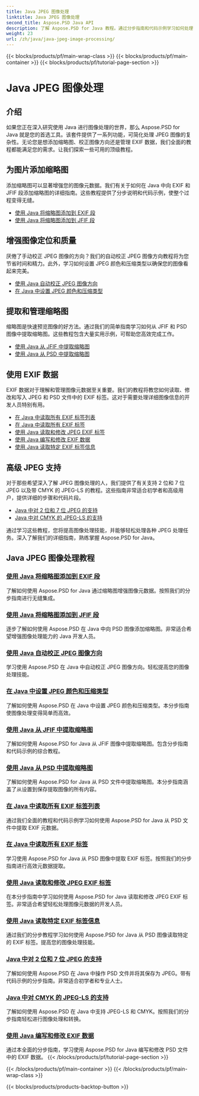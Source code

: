 ```yaml
---
title: Java JPEG 图像处理
linktitle: Java JPEG 图像处理
second_title: Aspose.PSD Java API
description: 了解 Aspose.PSD for Java 教程。通过分步指南和代码示例学习如何处理 EXIF、JFIF、JPEG 处理等。
weight: 23
url: /zh/java/java-jpeg-image-processing/
---
```


{{< blocks/products/pf/main-wrap-class >}}
{{< blocks/products/pf/main-container >}}
{{< blocks/products/pf/tutorial-page-section >}}

# Java JPEG 图像处理


## 介绍

如果您正在深入研究使用 Java 进行图像处理的世界，那么 Aspose.PSD for Java 就是您的首选工具。该套件提供了一系列功能，可简化处理 JPEG 图像的复杂性。无论您是想添加缩略图、校正图像方向还是管理 EXIF 数据，我们全面的教程都能满足您的需求。让我们探索一些可用的顶级教程。

## 为图片添加缩略图

添加缩略图可以显著增强您的图像元数据。我们有关于如何在 Java 中向 EXIF 和 JFIF 段添加缩略图的详细指南。这些教程提供了分步说明和代码示例，使整个过程变得无缝。

- [使用 Java 将缩略图添加到 EXIF 段](./add-thumbnail-to-exif-segment-java/)
- [使用 Java 将缩略图添加到 JFIF 段](./add-thumbnail-to-jfif-segment-java/)

## 增强图像定位和质量

厌倦了手动校正 JPEG 图像的方向？我们的自动校正 JPEG 图像方向教程将为您节省时间和精力。此外，学习如何设置 JPEG 颜色和压缩类型以确保您的图像看起来完美。

- [使用 Java 自动校正 JPEG 图像方向](./auto-correct-jpeg-image-orientation-java/)
- [在 Java 中设置 JPEG 颜色和压缩类型](./set-jpeg-color-compression-type-java/)

## 提取和管理缩略图

缩略图是快速预览图像的好方法。通过我们的简单指南学习如何从 JFIF 和 PSD 图像中提取缩略图。这些教程包含大量实用示例，可帮助您高效完成工作。

- [使用 Java 从 JFIF 中提取缩略图](./extract-thumbnail-from-jfif-java/)
- [使用 Java 从 PSD 中提取缩略图](./extract-thumbnail-from-psd-java/)

## 使用 EXIF 数据

EXIF 数据对于理解和管理图像元数据至关重要。我们的教程将教您如何读取、修改和写入 JPEG 和 PSD 文件中的 EXIF 标签。这对于需要处理详细图像信息的开发人员特别有用。

- [在 Java 中读取所有 EXIF 标签列表](./read-all-exif-tag-list-java/)
- [在 Java 中读取所有 EXIF 标签](./read-all-exif-tags-java/)
- [使用 Java 读取和修改 JPEG EXIF 标签](./read-modify-jpeg-exif-tags-java/)
- [使用 Java 编写和修改 EXIF 数据](./write-modify-exif-data-java/)
- [使用 Java 读取特定 EXIF 标签信息](./read-specific-exif-tags-info-java/)

## 高级 JPEG 支持

对于那些希望深入了解 JPEG 图像处理的人，我们提供了有关支持 2 位和 7 位 JPEG 以及带 CMYK 的 JPEG-LS 的教程。这些指南非常适合初学者和高级用户，提供详细的步骤和代码片段。

- [Java 中对 2 位和 7 位 JPEG 的支持](./support-2-7-bits-jpeg-java/)
- [Java 中对 CMYK 的 JPEG-LS 的支持](./support-jpeg-ls-cmyk-java/)

通过学习这些教程，您将提高图像处理技能，并能够轻松处理各种 JPEG 处理任务。深入了解我们的详细指南，熟练掌握 Aspose.PSD for Java。
## Java JPEG 图像处理教程
### [使用 Java 将缩略图添加到 EXIF 段](./add-thumbnail-to-exif-segment-java/)
了解如何使用 Aspose.PSD for Java 通过缩略图增强图像元数据。按照我们的分步指南进行无缝集成。
### [使用 Java 将缩略图添加到 JFIF 段](./add-thumbnail-to-jfif-segment-java/)
逐步了解如何使用 Aspose.PSD 在 Java 中向 PSD 图像添加缩略图。非常适合希望增强图像处理能力的 Java 开发人员。
### [使用 Java 自动校正 JPEG 图像方向](./auto-correct-jpeg-image-orientation-java/)
学习使用 Aspose.PSD 在 Java 中自动校正 JPEG 图像方向。轻松提高您的图像处理技能。
### [在 Java 中设置 JPEG 颜色和压缩类型](./set-jpeg-color-compression-type-java/)
了解如何使用 Aspose.PSD 在 Java 中设置 JPEG 颜色和压缩类型。本分步指南使图像处理变得简单而高效。
### [使用 Java 从 JFIF 中提取缩略图](./extract-thumbnail-from-jfif-java/)
了解如何使用 Aspose.PSD for Java 从 JFIF 图像中提取缩略图。包含分步指南和代码示例的综合教程。
### [使用 Java 从 PSD 中提取缩略图](./extract-thumbnail-from-psd-java/)
了解如何使用 Aspose.PSD for Java 从 PSD 文件中提取缩略图。本分步指南涵盖了从设置到保存提取图像的所有内容。
### [在 Java 中读取所有 EXIF 标签列表](./read-all-exif-tag-list-java/)
通过我们全面的教程和代码示例学习如何使用 Aspose.PSD for Java 从 PSD 文件中提取 EXIF 元数据。
### [在 Java 中读取所有 EXIF 标签](./read-all-exif-tags-java/)
学习使用 Aspose.PSD for Java 从 PSD 图像中提取 EXIF 标签。按照我们的分步指南进行高效元数据提取。
### [使用 Java 读取和修改 JPEG EXIF 标签](./read-modify-jpeg-exif-tags-java/)
在本分步指南中学习如何使用 Aspose.PSD for Java 读取和修改 JPEG EXIF 标签。非常适合希望轻松处理图像元数据的开发人员。
### [使用 Java 读取特定 EXIF 标签信息](./read-specific-exif-tags-info-java/)
通过我们的分步教程学习如何使用 Aspose.PSD for Java 从 PSD 图像读取特定的 EXIF 标签。提高您的图像处理技能。
### [Java 中对 2 位和 7 位 JPEG 的支持](./support-2-7-bits-jpeg-java/)
了解如何使用 Aspose.PSD 在 Java 中操作 PSD 文件并将其保存为 JPEG。带有代码示例的分步指南。非常适合初学者和专业人士。
### [Java 中对 CMYK 的 JPEG-LS 的支持](./support-jpeg-ls-cmyk-java/)
了解如何使用 Aspose.PSD 在 Java 中支持 JPEG-LS 和 CMYK。按照我们的分步指南轻松进行图像处理和转换。
### [使用 Java 编写和修改 EXIF 数据](./write-modify-exif-data-java/)
通过本全面的分步指南，学习使用 Aspose.PSD for Java 编写和修改 PSD 文件中的 EXIF 数据。
{{< /blocks/products/pf/tutorial-page-section >}}

{{< /blocks/products/pf/main-container >}}
{{< /blocks/products/pf/main-wrap-class >}}

{{< blocks/products/products-backtop-button >}}
